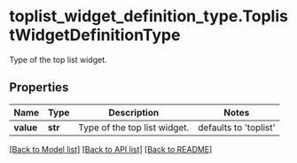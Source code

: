 # toplist_widget_definition_type.ToplistWidgetDefinitionType

Type of the top list widget.
## Properties
Name | Type | Description | Notes
------------ | ------------- | ------------- | -------------
**value** | **str** | Type of the top list widget. | defaults to 'toplist'

[[Back to Model list]](../README.md#documentation-for-models) [[Back to API list]](../README.md#documentation-for-api-endpoints) [[Back to README]](../README.md)


